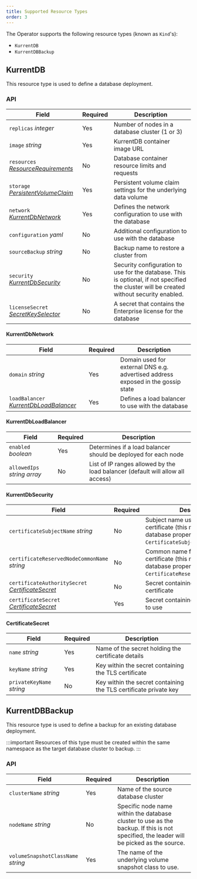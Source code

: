 ```yaml
---
title: Supported Resource Types
order: 3
---
```


The Operator supports the following resource types (known as `Kind`'s):
- `KurrentDB`
- `KurrentDBBackup`

## KurrentDB

This resource type is used to define a database deployment.

### API

| Field                                                                                                                                       | Required                                                          | Description                                                                                                                              |
|---------------------------------------------------------------------------------------------------------------------------------------------|-------------------------------------------------------------------|------------------------------------------------------------------------------------------------------------------------------------------|
| `replicas` _integer_                                                                                                                        | Yes                                                               | Number of nodes in a database cluster (1 or 3)                                                                                           |
| `image` _string_                                                                                                                            | Yes                                                               | KurrentDB container image URL                                                                                                            |
| `resources` _[ResourceRequirements](https://kubernetes.io/docs/reference/generated/kubernetes-api/v1.26/#resourcerequirements-v1-core)_     | No                                                                | Database container resource limits and requests                                                                                          |
| `storage` _[PersistentVolumeClaim](https://kubernetes.io/docs/reference/generated/kubernetes-api/v1.26/#persistentvolumeclaimspec-v1-core)_ | Yes                                                               | Persistent volume claim settings for the underlying data volume                                                                          |
| `network` _[KurrentDbNetwork](#kurrentdbnetwork)_                                                                                           | Yes                                                               | Defines the network configuration to use with the database                                                                               |
| `configuration` _yaml_                                                                                                                      | No                                                                | Additional configuration to use with the database                                                                                        |
| `sourceBackup` _string_                                                                                                                     | No                                                                | Backup name to restore a cluster from                                                                                                    |
| `security` _[KurrentDbSecurity](#kurrentdbsecurity)_                                                                                        | No                                                                | Security configuration to use for the database. This is optional, if not specified the cluster will be created without security enabled. |
| `licenseSecret` _[SecretKeySelector](https://kubernetes.io/docs/reference/generated/kubernetes-api/v1.26/#secret-v1-core)_                  | No | A secret that contains the Enterprise license for the database                                                                           |

#### KurrentDbNetwork

| Field                                                            | Required | Description                                                                    |
|------------------------------------------------------------------|----------|--------------------------------------------------------------------------------|
| `domain` _string_                                                | Yes                                                               | Domain used for external DNS e.g. advertised address exposed in the gossip state                                                         |
| `loadBalancer` _[KurrentDbLoadBalancer](#kurrentdbloadbalancer)_ | Yes                                                               | Defines a load balancer to use with the database                                                         |

#### KurrentDbLoadBalancer

| Field               | Required | Description                                                    |
|---------------------|----------|----------------------------------------------------------------|
| `enabled` _boolean_ | Yes                                                               | Determines if a load balancer should be deployed for each node |
| `allowedIps` _string array_                                            | No       | List of IP ranges allowed by the load balancer (default will allow all access)                                        |

#### KurrentDbSecurity

| Field                                                                  | Required | Description                                                                                                           |
|------------------------------------------------------------------------|----------|-----------------------------------------------------------------------------------------------------------------------|
| `certificateSubjectName` _string_                                      | No       | Subject name used in the TLS certificate (this maps directly to the database property `CertificateSubjectName`)                               |
| `certificateReservedNodeCommonName` _string_                           | No       | Common name for the TLS certificate (this maps directly to the database property `CertificateReservedNodeCommonName`) |
| `certificateAuthoritySecret` _[CertificateSecret](#certificatesecret)_ | No       | Secret containing the CA TLS certificate                                                                              |
| `certificateSecret` _[CertificateSecret](#certificatesecret)_          | Yes      | Secret containing the TLS certificate to use                                                                          |

#### CertificateSecret

| Field                     | Required | Description                                                      |
|---------------------------|----------|------------------------------------------------------------------|
| `name` _string_           | Yes      | Name of the secret holding the certificate details               |
| `keyName` _string_        | Yes      | Key within the secret containing the TLS certificate             |
| `privateKeyName` _string_ | No       | Key within the secret containing the TLS certificate private key |


## KurrentDBBackup

This resource type is used to define a backup for an existing database deployment.

:::important
Resources of this type must be created within the same namespace as the target database cluster to backup.
:::

### API

| Field                  | Required                         | Description                                                                                                                             |
|------------------------|----------------------------------|-----------------------------------------------------------------------------------------------------------------------------------------|
| `clusterName` _string_ | Yes                              | Name of the source database cluster                                                                                                     |
| `nodeName` _string_    | No | Specific node name within the database cluster to use as the backup. If this is not specified, the leader will be picked as the source. |
 | `volumeSnapshotClassName` _string_ | Yes | The name of the underlying volume snapshot class to use.                                                                                |
